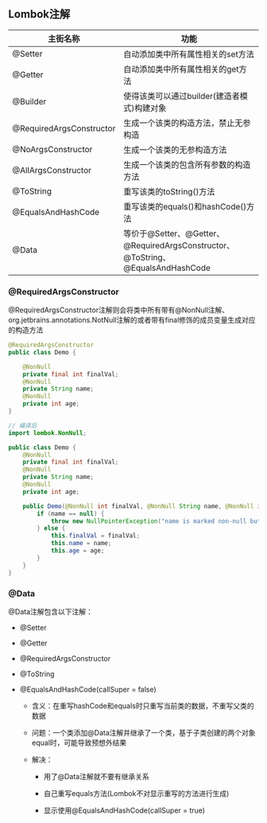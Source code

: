 ## Lombok注解

主街名称|功能
---|---
@Setter|自动添加类中所有属性相关的set方法
@Getter|自动添加类中所有属性相关的get方法
@Builder|使得该类可以通过builder(建造者模式)构建对象
@RequiredArgsConstructor|生成一个该类的构造方法，禁止无参构造
@NoArgsConstructor|生成一个该类的无参构造方法
@AllArgsConstructor|生成一个该类的包含所有参数的构造方法
@ToString|重写该类的toString()方法
@EqualsAndHashCode|重写该类的equals()和hashCode()方法
@Data|等价于@Setter、@Getter、@RequiredArgsConstructor、@ToString、@EqualsAndHashCode

### @RequiredArgsConstructor

@RequiredArgsConstructor注解则会将类中所有带有@NonNull注解、org.jetbrains.annotations.NotNull注解的或者带有final修饰的成员变量生成对应的构造方法
```java
@RequiredArgsConstructor
public class Demo {

    @NonNull
    private final int finalVal;
    @NonNull
    private String name;
    @NonNull
    private int age;
}

// 编译后
import lombok.NonNull;

public class Demo {
    @NonNull
    private final int finalVal;
    @NonNull
    private String name;
    @NonNull
    private int age;

    public Demo(@NonNull int finalVal, @NonNull String name, @NonNull int age) {
        if (name == null) {
            throw new NullPointerException("name is marked non-null but is null");
        } else {
            this.finalVal = finalVal;
            this.name = name;
            this.age = age;
        }
    }
}
```

### @Data

@Data注解包含以下注解：

* @Setter

* @Getter

* @RequiredArgsConstructor

* @ToString

* @EqualsAndHashCode(callSuper = false)

    * 含义：在重写hashCode和equals时只重写当前类的数据，不重写父类的数据

    * 问题：一个类添加@Data注解并继承了一个类，基于子类创建的两个对象equal时，可能导致预想外结果
    
    * 解决：
    
        * 用了@Data注解就不要有继承关系
    
        * 自己重写equals方法(Lombok不对显示重写的方法进行生成)
    
        * 显示使用@EqualsAndHashCode(callSuper = true)

### 